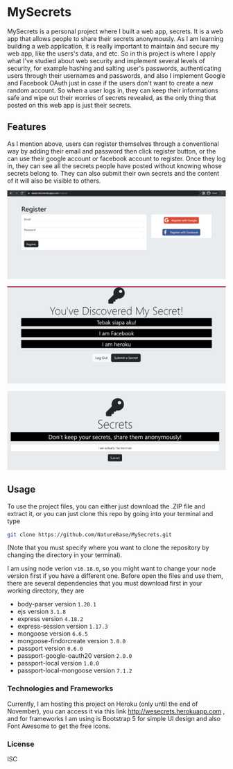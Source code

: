 # MySecrets

MySecrets is a personal project where I built a web app, secrets. It is a web app that allows people to share their secrets anonymously. 
As I am learning building a web application, it is really important to maintain and secure my web app, like the users's data, and etc. 
So in this project is where I apply what I've studied about web security and implement several levels of security, for example hashing and salting user's passwords,
authenticating users through their usernames and passwords, and also I implement Google and Facebook OAuth just in case if the users don't want to create a new random account.
So when a user logs in, they can keep their informations safe and wipe out their worries of secrets revealed, as the only thing that posted on this web app is just their secrets.

## Features

As I mention above, users can register themselves through a conventional way by adding their email and password then click register button, or the can use their google
account or facebook account to register. Once they log in, they can see all the secrets people have posted without knowing whose secrets belong to. They can also submit their
own secrets and the content of it will also be visible to others.

![Register OAuth Image](images/registerPage.png)

![Secrets Image](images/secretsPage.png)

![Submit Image](images/submitPage.png)

## Usage

To use the project files, you can either just download the .ZIP file and extract it, or you can just clone this repo by going into your terminal and type
```bash
git clone https://github.com/NatureBase/MySecrets.git
```
(Note that you must specify where you want to clone the repository by changing the directory in your terminal).

I am using node verion `v16.18.0`, so you might want to change your node version first if you have a different one. Before open the files and use them, there are several dependencies that you must download first in your working directory, they are
- body-parser version `1.20.1`
- ejs version `3.1.8`
- express version `4.18.2`
- express-session version `1.17.3`
- mongoose version `6.6.5`
- mongoose-findorcreate version `3.0.0`
- passport version `0.6.0`
- passport-google-oauth20 version `2.0.0`
- passport-local version `1.0.0`
- passport-local-mongoose version `7.1.2`

### Technologies and Frameworks

Currently, I am hosting this project on Heroku (only until the end of November), you can access it via this link http://wesecrets.herokuapp.com , and for frameworks I am using is Bootstrap 5 
for simple UI design and also Font Awesome to get the free icons.

### License

ISC
